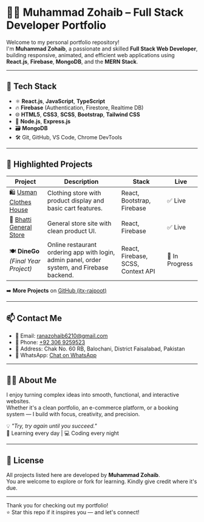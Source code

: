 # 👨‍💻 Muhammad Zohaib – Full Stack Developer Portfolio

Welcome to my personal portfolio repository!  
I'm **Muhammad Zohaib**, a passionate and skilled **Full Stack Web Developer**, building responsive, animated, and efficient web applications using **React.js**, **Firebase**, **MongoDB**, and the **MERN Stack**.

---

## 🚀 Tech Stack

- ⚛️ **React.js**, **JavaScript**, **TypeScript**
- 🔥 **Firebase** (Authentication, Firestore, Realtime DB)
- 🌐 **HTML5**, **CSS3**, **SCSS**, **Bootstrap**, **Tailwind CSS**
- 🧩 **Node.js**, **Express.js**
- 🗃️ **MongoDB**
- 🛠️ Git, GitHub, VS Code, Chrome DevTools

---

## 🌟 Highlighted Projects

| Project | Description | Stack | Live |
|--------|-------------|--------|------|
| 🛍️ [Usman Clothes House](https://usman-clothes-house.netlify.app/) | Clothing store with product display and basic cart features. | React, Bootstrap, Firebase | ✅ Live |
| 🛒 [Bhatti General Store](https://bhattistore.netlify.app/) | General store site with clean product UI. | React, Firebase | ✅ Live |
| 🍽️ **DineGo** *(Final Year Project)* | Online restaurant ordering app with login, admin panel, order system, and Firebase backend. | React, Firebase, SCSS, Context API | 🚧 In Progress |

➡️ **More Projects** on [GitHub (itx-rajpoot)](https://github.com/itx-rajpoot)

---

## 📫 Contact Me

- 📧 Email: [ranazohaib6210@gmail.com](mailto:ranazohaib6210@gmail.com)
- 📱 Phone: [+92 306 9259523](tel:+923069259523)
- 📍 Address: Chak No. 60 RB, Balochani, District Faisalabad, Pakistan
- 💬 WhatsApp: [Chat on WhatsApp](https://wa.me/923069259523)

---

## 👨‍🔧 About Me

I enjoy turning complex ideas into smooth, functional, and interactive websites.  
Whether it's a clean portfolio, an e-commerce platform, or a booking system — I build with focus, creativity, and precision.

💡 _"Try, try again until you succeed."_  
🧠 Learning every day | 💻 Coding every night

---

## 🧾 License

All projects listed here are developed by **Muhammad Zohaib**.  
You are welcome to explore or fork for learning. Kindly give credit where it's due.

---

Thank you for checking out my portfolio!  
⭐️ Star this repo if it inspires you — and let's connect!
